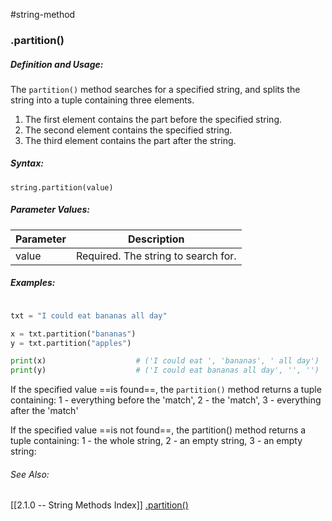 #string-method 
### .partition()

##### Definition and Usage:
The `partition()` method searches for a specified string, and splits the string into a tuple containing three elements.
1. The first element contains the part before the specified string.
2. The second element contains the specified string.
3. The third element contains the part after the string.

##### Syntax:
 `string.partition(value)`

##### Parameter Values:
| Parameter | Description                         |
| --------- | ----------------------------------- |
| value     | Required. The string to search for. | 



##### Examples:
```python

txt = "I could eat bananas all day"

x = txt.partition("bananas")  
y = txt.partition("apples")

print(x)					# ('I could eat ', 'bananas', ' all day')
print(y)					# ('I could eat bananas all day', '', '')
```

If the specified value ==is found==, the `partition()` method returns a tuple containing: 1 - everything before the 'match', 2 - the 'match', 3 - everything after the 'match'

If the specified value ==is not found==, the partition() method returns a tuple containing: 1 - the whole string, 2 - an empty string, 3 - an empty string:


###### See Also:
[[2.1.0 -- String Methods Index]]
[.partition()](https://www.w3schools.com/python/ref_string_partition.asp)
